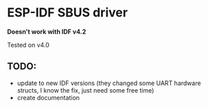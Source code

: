 # ESP-IDF SBUS driver
**Doesn't work with IDF v4.2**

Tested on v4.0

## TODO:
- update to new IDF versions (they changed some UART hardware structs, I know the fix, just need some free time)
- create documentation
